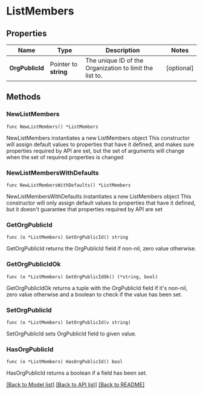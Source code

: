 # ListMembers

## Properties

Name | Type | Description | Notes
------------ | ------------- | ------------- | -------------
**OrgPublicId** | Pointer to **string** | The unique ID of the Organization to limit the list to. | [optional] 

## Methods

### NewListMembers

`func NewListMembers() *ListMembers`

NewListMembers instantiates a new ListMembers object
This constructor will assign default values to properties that have it defined,
and makes sure properties required by API are set, but the set of arguments
will change when the set of required properties is changed

### NewListMembersWithDefaults

`func NewListMembersWithDefaults() *ListMembers`

NewListMembersWithDefaults instantiates a new ListMembers object
This constructor will only assign default values to properties that have it defined,
but it doesn't guarantee that properties required by API are set

### GetOrgPublicId

`func (o *ListMembers) GetOrgPublicId() string`

GetOrgPublicId returns the OrgPublicId field if non-nil, zero value otherwise.

### GetOrgPublicIdOk

`func (o *ListMembers) GetOrgPublicIdOk() (*string, bool)`

GetOrgPublicIdOk returns a tuple with the OrgPublicId field if it's non-nil, zero value otherwise
and a boolean to check if the value has been set.

### SetOrgPublicId

`func (o *ListMembers) SetOrgPublicId(v string)`

SetOrgPublicId sets OrgPublicId field to given value.

### HasOrgPublicId

`func (o *ListMembers) HasOrgPublicId() bool`

HasOrgPublicId returns a boolean if a field has been set.


[[Back to Model list]](../README.md#documentation-for-models) [[Back to API list]](../README.md#documentation-for-api-endpoints) [[Back to README]](../README.md)


